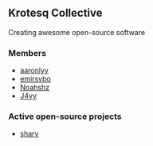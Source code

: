 ## Krotesq Collective

Creating awesome open-source software

### Members

- [aaronlyy](https://github.com/aaronlyy)
- [emirsvbo](https://github.com/emirsvbo)
- [Noahshz](https://github.com/noahshz)
- [J4yy](https://github.com/J4yyy)

### Active open-source projects

- [shary](https://github.com/krotesq/shary)

<!--

**Here are some ideas to get you started:**

🙋‍♀️ A short introduction - what is your organization all about?
🌈 Contribution guidelines - how can the community get involved?
👩‍💻 Useful resources - where can the community find your docs? Is there anything else the community should know?
🍿 Fun facts - what does your team eat for breakfast?
🧙 Remember, you can do mighty things with the power of [Markdown](https://docs.github.com/github/writing-on-github/getting-started-with-writing-and-formatting-on-github/basic-writing-and-formatting-syntax)
-->
